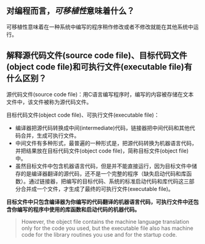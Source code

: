 ## 对编程而言，*可移植性*意味着什么？

可移植性意味着在一种系统中编写的程序稍作修改或者不修改就能在其他系统中运行。

## 解释源代码文件(source code file)、目标代码文件(object code file)和可执行文件(executable file)有什么区别？

源代码文件(source code file)：用C语言编写程序时，编写的内容被存储在文本文件中，该文件被称为源代码文件。  

目标代码文件(object code file)、可执行文件(executable file)：
* 编译器把源代码转换成中间(intermediate)代码，链接器把中间代码和其他代码合并，生成可执行文件。  
* 中间文件有多种形式，最普遍的一种形式是，把源代码转换为机器语言代码，并把结果放在目标代码文件(object code file)，简称目标文件(object file)中。  
* 虽然目标文件中包含机器语言代码，但是并不能直接运行，因为目标文件中储存的是编译器翻译的源代码，还不是一个完整的程序（缺失启动代码和库函数）。通过链接器，把编写的目标代码、系统的标准启动代码和库代码这三部分合并成一个文件，才生成了最终的可执行文件(executable file)。

**目标文件中只包含编译器为你编写的代码翻译的机器语言代码，可执行文件中还包含你编写的程序中使用的库函数和启动代码的机器代码。**
>However, the object file contains the machine language translation only for the code you used, but
the executable file also has machine code for the library routines you use and for the startup code.
